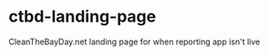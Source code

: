 ctbd-landing-page
=================

CleanTheBayDay.net landing page for when reporting app isn't live
